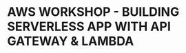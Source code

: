 <h1><a href="https://catalog.workshops.aws/serverless-patterns/en-US/business-scenario"></a>AWS WORKSHOP - BUILDING SERVERLESS APP WITH API GATEWAY & LAMBDA</h1>

